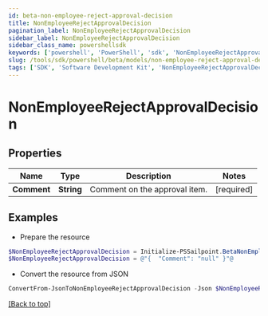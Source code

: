 ```yaml
---
id: beta-non-employee-reject-approval-decision
title: NonEmployeeRejectApprovalDecision
pagination_label: NonEmployeeRejectApprovalDecision
sidebar_label: NonEmployeeRejectApprovalDecision
sidebar_class_name: powershellsdk
keywords: ['powershell', 'PowerShell', 'sdk', 'NonEmployeeRejectApprovalDecision', 'BetaNonEmployeeRejectApprovalDecision'] 
slug: /tools/sdk/powershell/beta/models/non-employee-reject-approval-decision
tags: ['SDK', 'Software Development Kit', 'NonEmployeeRejectApprovalDecision', 'BetaNonEmployeeRejectApprovalDecision']
---
```



# NonEmployeeRejectApprovalDecision

## Properties

Name | Type | Description | Notes
------------ | ------------- | ------------- | -------------
**Comment** | **String** | Comment on the approval item. | [required]

## Examples

- Prepare the resource
```powershell
$NonEmployeeRejectApprovalDecision = Initialize-PSSailpoint.BetaNonEmployeeRejectApprovalDecision  -Comment null
$NonEmployeeRejectApprovalDecision = @"{  "Comment": "null" }"@
```

- Convert the resource from JSON
```powershell
ConvertFrom-JsonToNonEmployeeRejectApprovalDecision -Json $NonEmployeeRejectApprovalDecision
```


[[Back to top]](#) 

